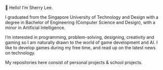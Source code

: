 👋 Hello! I’m Sherry Lee.


I graduated from the Singapore University of Technology and Design with a degree in Bachelor of Engineering (Computer Science and Design), with a minor in Artificial Intelligence.


I’m interested in programming, problem-solving, designing, creativity and gaming so I am naturally drawn to the world of game development and AI. I like to develop games during my free time, and read up on the latest news on technology.


My repositories here consist of personal projects & school projects.
